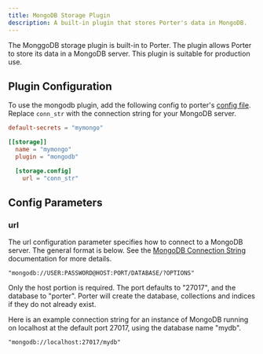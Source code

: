 ```yaml
---
title: MongoDB Storage Plugin
description: A built-in plugin that stores Porter's data in MongoDB.
---
```


The MonggoDB storage plugin is built-in to Porter. The plugin allows Porter to
store its data in a MongoDB server. This plugin is suitable for production use.

## Plugin Configuration

To use the mongodb plugin, add the following config to porter's [config file]. Replace `conn_str` with the
connection string for your MongoDB server.

```toml
default-secrets = "mymongo"

[[storage]]
  name = "mymongo"
  plugin = "mongodb"

  [storage.config]
    url = "conn_str"
```

[config file]: /configuration/#config-file

## Config Parameters

### url

The url configuration parameter specifies how to connect to a MongoDB server.
The general format is below. See the [MongoDB Connection
String](https://docs.mongodb.com/manual/reference/connection-string/)
documentation for more details.

```
"mongodb://USER:PASSWORD@HOST:PORT/DATABASE/?OPTIONS"
```

Only the host portion is required. The port defaults to "27017", and the
database to "porter". Porter will create the database, collections and indices
if they do not already exist.

Here is an example connection string for an instance of MongoDB running on
localhost at the default port 27017, using the database name "mydb".

```
"mongodb://localhost:27017/mydb"
```

